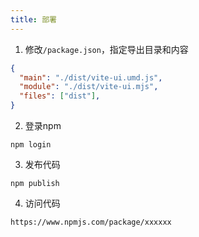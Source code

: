 ```yaml
---
title: 部署
---
```

1. 修改`/package.json`，指定导出目录和内容
```json
{
  "main": "./dist/vite-ui.umd.js",
  "module": "./dist/vite-ui.mjs",
  "files": ["dist"],
}
```
2. 登录npm
```
npm login
```
3. 发布代码
```
npm publish
```
4. 访问代码
```
https://www.npmjs.com/package/xxxxxx
```